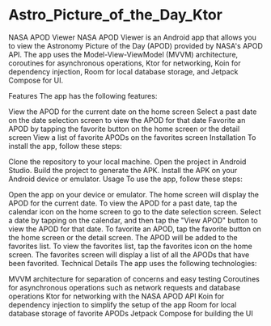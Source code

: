 # Astro_Picture_of_the_Day_Ktor

NASA APOD Viewer
NASA APOD Viewer is an Android app that allows you to view the Astronomy Picture of the Day (APOD) provided by NASA's APOD API. The app uses the Model-View-ViewModel (MVVM) architecture, coroutines for asynchronous operations, Ktor for networking, Koin for dependency injection, Room for local database storage, and Jetpack Compose for UI.

Features
The app has the following features:

View the APOD for the current date on the home screen
Select a past date on the date selection screen to view the APOD for that date
Favorite an APOD by tapping the favorite button on the home screen or the detail screen
View a list of favorite APODs on the favorites screen
Installation
To install the app, follow these steps:

Clone the repository to your local machine.
Open the project in Android Studio.
Build the project to generate the APK.
Install the APK on your Android device or emulator.
Usage
To use the app, follow these steps:

Open the app on your device or emulator.
The home screen will display the APOD for the current date.
To view the APOD for a past date, tap the calendar icon on the home screen to go to the date selection screen.
Select a date by tapping on the calendar, and then tap the "View APOD" button to view the APOD for that date.
To favorite an APOD, tap the favorite button on the home screen or the detail screen. The APOD will be added to the favorites list.
To view the favorites list, tap the favorites icon on the home screen. The favorites screen will display a list of all the APODs that have been favorited.
Technical Details
The app uses the following technologies:

MVVM architecture for separation of concerns and easy testing
Coroutines for asynchronous operations such as network requests and database operations
Ktor for networking with the NASA APOD API
Koin for dependency injection to simplify the setup of the app
Room for local database storage of favorite APODs
Jetpack Compose for building the UI
